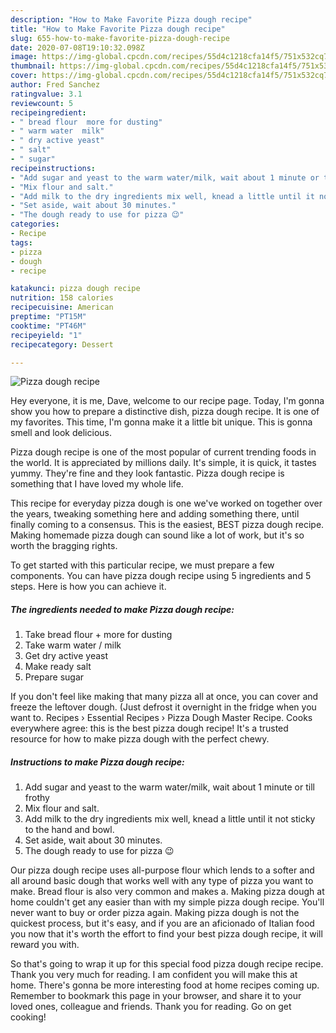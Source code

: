 ```yaml
---
description: "How to Make Favorite Pizza dough recipe"
title: "How to Make Favorite Pizza dough recipe"
slug: 655-how-to-make-favorite-pizza-dough-recipe
date: 2020-07-08T19:10:32.098Z
image: https://img-global.cpcdn.com/recipes/55d4c1218cfa14f5/751x532cq70/pizza-dough-recipe-recipe-main-photo.jpg
thumbnail: https://img-global.cpcdn.com/recipes/55d4c1218cfa14f5/751x532cq70/pizza-dough-recipe-recipe-main-photo.jpg
cover: https://img-global.cpcdn.com/recipes/55d4c1218cfa14f5/751x532cq70/pizza-dough-recipe-recipe-main-photo.jpg
author: Fred Sanchez
ratingvalue: 3.1
reviewcount: 5
recipeingredient:
- " bread flour  more for dusting"
- " warm water  milk"
- " dry active yeast"
- " salt"
- " sugar"
recipeinstructions:
- "Add sugar and yeast to the warm water/milk, wait about 1 minute or till frothy"
- "Mix flour and salt."
- "Add milk to the dry ingredients mix well, knead a little until it not sticky to the hand and bowl."
- "Set aside, wait about 30 minutes."
- "The dough ready to use for pizza 😉"
categories:
- Recipe
tags:
- pizza
- dough
- recipe

katakunci: pizza dough recipe 
nutrition: 158 calories
recipecuisine: American
preptime: "PT15M"
cooktime: "PT46M"
recipeyield: "1"
recipecategory: Dessert

---
```



![Pizza dough recipe](https://img-global.cpcdn.com/recipes/55d4c1218cfa14f5/751x532cq70/pizza-dough-recipe-recipe-main-photo.jpg)

Hey everyone, it is me, Dave, welcome to our recipe page. Today, I'm gonna show you how to prepare a distinctive dish, pizza dough recipe. It is one of my favorites. This time, I'm gonna make it a little bit unique. This is gonna smell and look delicious.

Pizza dough recipe is one of the most popular of current trending foods in the world. It is appreciated by millions daily. It's simple, it is quick, it tastes yummy. They're fine and they look fantastic. Pizza dough recipe is something that I have loved my whole life.

This recipe for everyday pizza dough is one we&#39;ve worked on together over the years, tweaking something here and adding something there, until finally coming to a consensus. This is the easiest, BEST pizza dough recipe. Making homemade pizza dough can sound like a lot of work, but it&#39;s so worth the bragging rights.


To get started with this particular recipe, we must prepare a few components. You can have pizza dough recipe using 5 ingredients and 5 steps. Here is how you can achieve it.

<!--inarticleads1-->

##### The ingredients needed to make Pizza dough recipe:

1. Take  bread flour + more for dusting
1. Take  warm water / milk
1. Get  dry active yeast
1. Make ready  salt
1. Prepare  sugar


If you don&#39;t feel like making that many pizza all at once, you can cover and freeze the leftover dough. (Just defrost it overnight in the fridge when you want to. Recipes › Essential Recipes › Pizza Dough Master Recipe. Cooks everywhere agree: this is the best pizza dough recipe! It&#39;s a trusted resource for how to make pizza dough with the perfect chewy. 

<!--inarticleads2-->

##### Instructions to make Pizza dough recipe:

1. Add sugar and yeast to the warm water/milk, wait about 1 minute or till frothy
1. Mix flour and salt.
1. Add milk to the dry ingredients mix well, knead a little until it not sticky to the hand and bowl.
1. Set aside, wait about 30 minutes.
1. The dough ready to use for pizza 😉


Our pizza dough recipe uses all-purpose flour which lends to a softer and all around basic dough that works well with any type of pizza you want to make. Bread flour is also very common and makes a. Making pizza dough at home couldn&#39;t get any easier than with my simple pizza dough recipe. You&#39;ll never want to buy or order pizza again. Making pizza dough is not the quickest process, but it&#39;s easy, and if you are an aficionado of Italian food you now that it&#39;s worth the effort to find your best pizza dough recipe, it will reward you with. 

So that's going to wrap it up for this special food pizza dough recipe recipe. Thank you very much for reading. I am confident you will make this at home. There's gonna be more interesting food at home recipes coming up. Remember to bookmark this page in your browser, and share it to your loved ones, colleague and friends. Thank you for reading. Go on get cooking!
